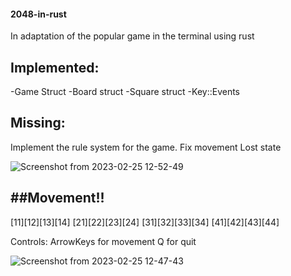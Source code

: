 #### 2048-in-rust

In adaptation of the popular game in the terminal using rust




Implemented:
-------------
-Game Struct
-Board struct
-Square struct
-Key::Events


Missing:
-------------
Implement the rule system for the game.
Fix movement
Lost state

![Screenshot from 2023-02-25 12-52-49](https://user-images.githubusercontent.com/24571992/221355388-a87a3de3-8b4b-4272-aa30-4e59ebb19598.png)

##Movement!!
-------------
[11][12][13][14]
[21][22][23][24]
[31][32][33][34]
[41][42][43][44]

Controls: 
ArrowKeys for movement 
Q  for quit



![Screenshot from 2023-02-25 12-47-43](https://user-images.githubusercontent.com/24571992/221355289-d3b36a8d-03d8-44ff-8f74-5f7d0c7cc93d.png)

